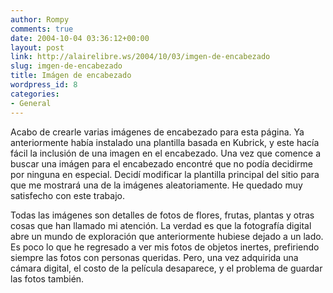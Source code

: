 ```yaml
---
author: Rompy
comments: true
date: 2004-10-04 03:36:12+00:00
layout: post
link: http://alairelibre.ws/2004/10/03/imgen-de-encabezado
slug: imgen-de-encabezado
title: Imágen de encabezado
wordpress_id: 8
categories:
- General
---
```


Acabo de crearle varias imágenes de encabezado para esta página.  Ya anteriormente había instalado una plantilla basada en Kubrick, y este hacía fácil la inclusión de una imagen en el encabezado.  Una vez que comence a buscar una imágen para el encabezado encontré que no podía decidirme por ninguna en especial.  Decidí modificar la plantilla principal del sitio para que me mostrará una de la imágenes aleatoriamente.  He quedado muy satisfecho con este trabajo.

Todas las imágenes son detalles de fotos de flores, frutas, plantas y otras cosas que han llamado mi atención.  La verdad es que la fotografía digital abre un mundo de exploración que anteriormente hubiese dejado a un lado.  Es poco lo que he regresado a ver mis fotos de objetos inertes, prefiriendo siempre las fotos con personas queridas.  Pero, una vez adquirida una cámara digital, el costo de la película desaparece, y el problema de guardar las fotos también.
